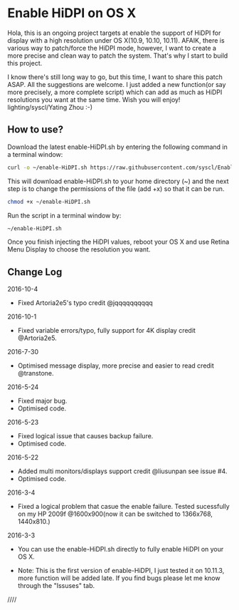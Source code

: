 Enable HiDPI on OS X
============

Hola, this is an ongoing project targets at enable the support of HiDPI for display with a high resolution under OS X(10.9, 10.10, 10.11). AFAIK, there is various way to patch/force the HiDPI mode, however, I want to create a more precise and clean way to patch the system. That's why I start to build this project. 

I know there's still long way to go, but this time, I want to share this patch ASAP. All the suggestions are welcome. I just added a new function(or say more precisely, a more complete script) which can add as much as HiDPI resolutions you want at the same time. Wish you will enjoy! lighting/syscl/Yating Zhou :-)

How to use?
----------------
Download the latest enable-HiDPI.sh by entering the following command in a terminal window:

``` sh
curl -o ~/enable-HiDPI.sh https://raw.githubusercontent.com/syscl/Enable-HiDPI-OSX/master/enable-HiDPI.sh
```


This will download enable-HiDPI.sh to your home directory (~) and the next step is to change the permissions of the file (add +x) so that it can be run.
 
``` sh
chmod +x ~/enable-HiDPI.sh
```


Run the script in a terminal window by:

``` sh
~/enable-HiDPI.sh
```

Once you finish injecting the HiDPI values, reboot your OS X and use Retina Menu Display to choose the resolution you want.

Change Log
----------------
2016-10-4

- Fixed Artoria2e5's typo credit @jqqqqqqqqqq

2016-10-1

- Fixed variable errors/typo, fully support for 4K display credit @Artoria2e5.

2016-7-30

- Optimised message display, more precise and easier to read credit @transtone.

2016-5-24

- Fixed major bug.
- Optimised code.

2016-5-23

- Fixed logical issue that causes backup failure.
- Optimised code.

2016-5-22

- Added multi monitors/displays support credit @liusunpan see issue #4.
- Optimised code.

2016-3-4

- Fixed a logical problem that casue the enable failure. Tested sucessfully on my HP 2009f @1600x900(now it can be switched to 1366x768, 1440x810.)

2016-3-3

- You can use the enable-HiDPI.sh directly to fully enable HiDPI on your OS X.

- Note: This is the first version of enable-HiDPI, I just tested it on 10.11.3, more function will be added late. If you find bugs please let me know through the "Issuses" tab.

////
